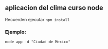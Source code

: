 ## aplicacion del clima curso node

Recuerden ejecutar ```npm install```

### Ejemplo:
```
node app -d "Ciudad de Mexico"
```
